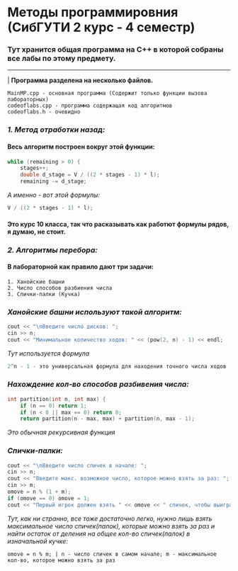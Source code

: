# Методы программировния (СибГУТИ 2 курс - 4 семестр)
### Тут хранится общая программа на C++ в которой собраны все лабы по этому предмету. 
-----------
| <b>Программа разделена на несколько файлов.</b>
~~~shell
MainMP.cpp - основная программа (Содержит только функции вызова лабораторных)
codeoflabs.cpp - программа содержащая код алгоритмов
codeoflabs.h - очевидно
~~~

### _1. Метод отработки назад:_
#### Весь алгоритм построен вокруг этой функции:
~~~c++
while (remaining > 0) {
    stages++;
    double d_stage = V / ((2 * stages - 1) * l);
    remaining -= d_stage;
~~~
_А именно - вот этой формулы:_
~~~c++
V / ((2 * stages - 1) * l);
~~~
#### Это курс 10 класса, так что расказывать как работют формулы рядов, я думаю, не стоит.

### _2. Алгоритмы перебора:_
#### В лабораторной как правило дают три задачи:
~~~
1. Ханойские башни
2. Число способов разбиения числа
3. Спички-палки (Кучка)
~~~
### _Ханойские башни используют такой алгоритм:_
~~~c++
cout << "\nВведите число дисков: ";
cin >> n;
cout << "Минимальное количество ходов: " << (pow(2, n) - 1) << endl;
~~~
_Тут используется формула_
~~~c++
2^n - 1 - это универсальная формула для находения точного числа ходов
~~~

### _Нахождение кол-во способов разбивения числа:_
~~~c++
int partition(int n, int max) {
    if (n == 0) return 1;
    if (n < 0 || max == 0) return 0;
    return partition(n - max, max) + partition(n, max - 1);
~~~
_Это обычная рекурсивная функция_

### _Спички-палки:_
~~~c++
cout << "\nВведите число спичек в начале: ";
cin >> n;
cout << "Введите макс. возможное число, которое можно взять за раз: ";
cin >> m;
omove = n % (1 + m);
if (omove == 0) omove = 1;
cout << "Первый игрок должен взять " << omove << " спичек, чтобы выиграть." << endl;
~~~

_Тут, как ни странно, все тоже достаточно легко, нужно лишь взять максимальное число спичек(палок), которые можно взять за раз и найти остаток от деления на общее кол-во спичек(палок) в изначальной кучке:_
~~~с++
omove = n % m; | n - число спичек в самом начале; m - максимальное кол-во, которое можно взять за раз
~~~
